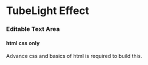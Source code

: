 # TubeLight Effect 
### Editable Text Area

#### html css only
Advance css and basics of html is required to build this.
